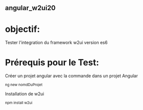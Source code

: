 ## angular_w2ui20
# objectif:
Tester l'integration du framework w2ui version es6 

# Prérequis pour le Test:


Créer un projet angular avec la commande dans un projet Angular


<sup> ng new nomdDuProjet</sup>	

Installation de w2ui


<sup> npm install w2ui</sup>	
